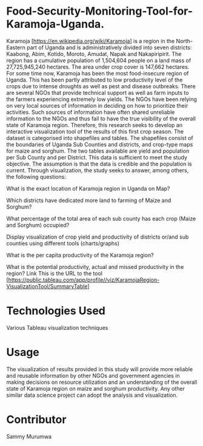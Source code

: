 # Food-Security-Monitoring-Tool-for-Karamoja-Uganda.
Karamoja [https://en.wikipedia.org/wiki/Karamoja] is a region in the North-Eastern part of Uganda and is administratively divided into seven districts: Kaabong, Abim, Kotido, Moroto, Amudat, Napak and Nakapiripirit. The region has a cumulative population of 1,504,604 people on a land mass of 27,725,945,240 hectares. The area under crop cover is 147,662 hectares. For some time now, Karamoja has been the most food-insecure region of Uganda. This has been partly attributed to low productivity level of the crops due to intense droughts as well as pest and disease outbreaks. There are several NGOs that provide technical support as well as farm inputs to the farmers experiencing extremely low yields. The NGOs have been relying on very local sources of information in deciding on how to prioritize their activities. Such sources of information have often shared unreliable information to the NGOs and thus fail to have the true visibility of the overall state of Karamoja region. Therefore, this research seeks to develop an interactive visualization tool of the results of this first crop season. The dataset is categorised into shapefiles and tables. The shapefiles consist of the boundaries of Uganda Sub Counties and districts, and crop-type maps for maize and sorghum. The two tables available are yield and population per Sub County and per District. This data is sufficient to meet the study objective. The assumption is that the data is credible and the population is current. Through visualization, the study seeks to answer, among others, the following questions:


What is the exact location of Karamoja region in Uganda on Map?

Which districts have dedicated more land to farming of Maize and Sorghum?

What percentage of the total area of each sub county has each crop (Maize and Sorghum) occupied?

Display visualization of crop yield and productivity of districts or/and sub counties using different tools (charts/graphs)

What is the per capita productivity of the Karamoja region?

What is the potential productivity, actual and missed productivity in the region?
Link
This is the URL to the tool [https://public.tableau.com/app/profile//viz/KaramojaRegion-VisualizationTool/SummaryTable]


# Technologies Used
Various Tableau visualization techniques

# Usage
The visualization of results provided in this study will provide more reliable and reusable information by other NGOs and government agencies in making decisions on resource utilization and an understanding of the overall state of Karamoja region on maize and sorghum productivity. Any other similar data science project can adopt the analysis and visualization.

# Contributor
Sammy Murumwa
